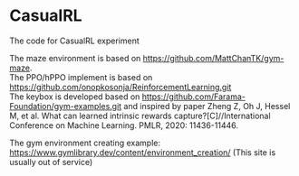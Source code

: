 # CasualRL
The code for CasualRL experiment

The maze environment is based on https://github.com/MattChanTK/gym-maze.  
The PPO/hPPO implement is based on https://github.com/onopkosonja/ReinforcementLearning.git  
The keybox is developed based on https://github.com/Farama-Foundation/gym-examples.git and inspired by paper Zheng Z, Oh J, Hessel M, et al. What can learned intrinsic rewards capture?[C]//International Conference on Machine Learning. PMLR, 2020: 11436-11446.  


The gym environment creating example: https://www.gymlibrary.dev/content/environment_creation/    (This site is usually out of service)  

